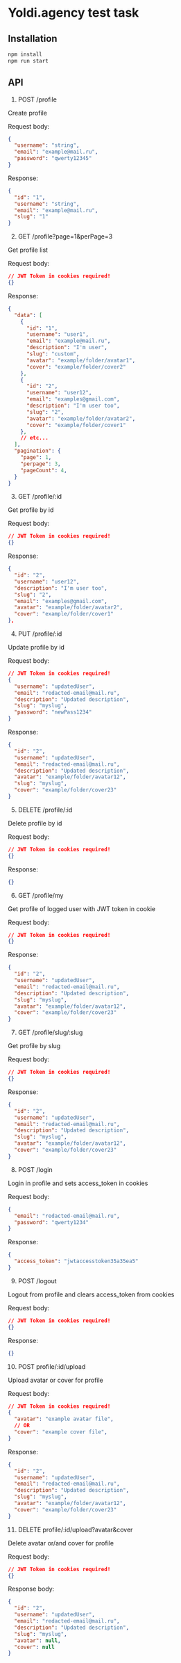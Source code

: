 # Yoldi.agency test task

## Installation

```bash
npm install
npm run start
```

## API

1. POST /profile

Create profile

Request body:
```json
{
  "username": "string",
  "email": "example@mail.ru",
  "password": "qwerty12345"
}
```
Response:
```json
{
  "id": "1",
  "username": "string",
  "email": "example@mail.ru",
  "slug": "1"
}
```
2. GET /profile?page=1&perPage=3

Get profile list

Request body:
```json
// JWT Token in cookies required!
{}
```
Response:
```json
{
  "data": [
    {
      "id": "1",
      "username": "user1",
      "email": "example@mail.ru",
      "description": "I'm user",
      "slug": "custom",
      "avatar": "example/folder/avatar1",
      "cover": "example/folder/cover2"
    },
    {
      "id": "2",
      "username": "user12",
      "email": "examples@gmail.com",
      "description": "I'm user too",
      "slug": "2",
      "avatar": "example/folder/avatar2",
      "cover": "example/folder/cover1"
    },
    // etc...
  ], 
  "pagination": {
    "page": 1,
    "perpage": 3,
    "pageCount": 4,
  }
}
```
3. GET /profile/:id

Get profile by id

Request body:
```json
// JWT Token in cookies required!
{}
```
Response: 
```json
{
  "id": "2",
  "username": "user12",
  "description": "I'm user too",
  "slug": "2",
  "email": "examples@gmail.com",
  "avatar": "example/folder/avatar2",
  "cover": "example/folder/cover1"
},
```

4. PUT /profile/:id

Update profile by id

Request body:
```json
// JWT Token in cookies required!
{
  "username": "updatedUser",
  "email": "redacted-email@mail.ru",
  "description": "Updated description",
  "slug": "myslug",
  "password": "newPass1234"
}
```
Response:
```json
{
  "id": "2",
  "username": "updatedUser",
  "email": "redacted-email@mail.ru",
  "description": "Updated description",
  "avatar": "example/folder/avatar12",
  "slug": "myslug",
  "cover": "example/folder/cover23"
}
```

5. DELETE /profile/:id

Delete profile by id

Request body:
```json
// JWT Token in cookies required!
{}
```
Response:
```json
{}
```

6. GET /profile/my

Get profile of logged user with JWT token in cookie

Request body:
```json
// JWT Token in cookies required!
{}
```
Response:
```json
{
  "id": "2",
  "username": "updatedUser",
  "email": "redacted-email@mail.ru",
  "description": "Updated description",
  "slug": "myslug",
  "avatar": "example/folder/avatar12",
  "cover": "example/folder/cover23"
}
```

7. GET /profile/slug/:slug

Get profile by slug

Request body:
```json
// JWT Token in cookies required!
{}
```

Response:
```json
{
  "id": "2",
  "username": "updatedUser",
  "email": "redacted-email@mail.ru",
  "description": "Updated description",
  "slug": "myslug",
  "avatar": "example/folder/avatar12",
  "cover": "example/folder/cover23"
}
```

8. POST /login

Login in profile and sets access_token in cookies

Request body:
```json
{
  "email": "redacted-email@mail.ru",
  "password": "qwerty1234"
}
```

Response:
```json
{
  "access_token": "jwtaccesstoken35a35ea5"
}
```

9. POST /logout

Logout from profile and clears access_token from cookies

Request body:
```json
// JWT Token in cookies required!
{}
```

Response:
```json
{}
```

10. POST profile/:id/upload

Upload avatar or cover for profile

Request body:
```json
// JWT Token in cookies required!
{
  "avatar": "example avatar file",
  // OR
  "cover": "example cover file",
}
```

Response:
```json
{
  "id": "2",
  "username": "updatedUser",
  "email": "redacted-email@mail.ru",
  "description": "Updated description",
  "slug": "myslug",
  "avatar": "example/folder/avatar12",
  "cover": "example/folder/cover23"
}
```

11. DELETE profile/:id/upload?avatar&cover

Delete avatar or/and cover for profile

Request body:
```json
// JWT Token in cookies required!
{}
```

Response body:
```json
{
  "id": "2",
  "username": "updatedUser",
  "email": "redacted-email@mail.ru",
  "description": "Updated description",
  "slug": "myslug",
  "avatar": null,
  "cover": null
}
```